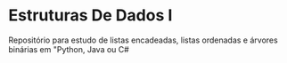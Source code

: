 # Estruturas De Dados I
Repositório para estudo de listas encadeadas, listas ordenadas e árvores binárias em "Python, Java ou C#
